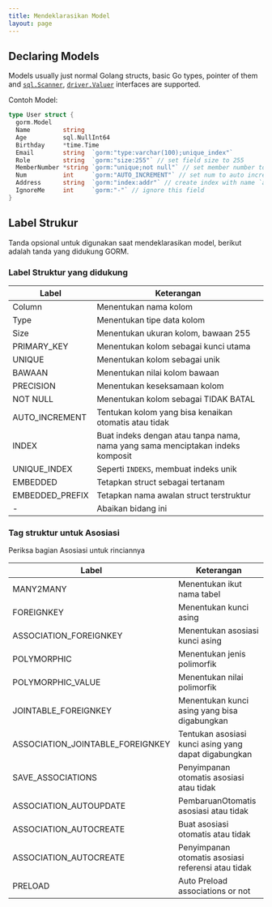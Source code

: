 ```yaml
---
title: Mendeklarasikan Model
layout: page
---
```

## Declaring Models

Models usually just normal Golang structs, basic Go types, pointer of them and [`sql.Scanner`](https://golang.org/pkg/database/sql/#Scanner), [`driver.Valuer`](https://golang.org/pkg/database/sql/driver/#Valuer) interfaces are supported.

Contoh Model:

```go
type User struct {
  gorm.Model
  Name         string
  Age          sql.NullInt64
  Birthday     *time.Time
  Email        string  `gorm:"type:varchar(100);unique_index"`
  Role         string  `gorm:"size:255"` // set field size to 255
  MemberNumber *string `gorm:"unique;not null"` // set member number to unique and not null
  Num          int     `gorm:"AUTO_INCREMENT"` // set num to auto incrementable
  Address      string  `gorm:"index:addr"` // create index with name `addr` for address
  IgnoreMe     int     `gorm:"-"` // ignore this field
}
```

## Label Strukur

Tanda opsional untuk digunakan saat mendeklarasikan model, berikut adalah tanda yang didukung GORM.

### Label Struktur yang didukung

| Label           | Keterangan                                                                     |
| --------------- | ------------------------------------------------------------------------------ |
| Column          | Menentukan nama kolom                                                          |
| Type            | Menentukan tipe data kolom                                                     |
| Size            | Menentukan ukuran kolom, bawaan 255                                            |
| PRIMARY_KEY     | Menentukan kolom sebagai kunci utama                                           |
| UNIQUE          | Menentukan kolom sebagai unik                                                  |
| BAWAAN          | Menentukan nilai kolom bawaan                                                  |
| PRECISION       | Menentukan keseksamaan kolom                                                   |
| NOT NULL        | Menentukan kolom sebagai TIDAK BATAL                                           |
| AUTO_INCREMENT  | Tentukan kolom yang bisa kenaikan otomatis atau tidak                          |
| INDEX           | Buat indeks dengan atau tanpa nama, nama yang sama menciptakan indeks komposit |
| UNIQUE_INDEX    | Seperti `INDEKS`, membuat indeks unik                                          |
| EMBEDDED        | Tetapkan struct sebagai tertanam                                               |
| EMBEDDED_PREFIX | Tetapkan nama awalan struct terstruktur                                        |
| -               | Abaikan bidang ini                                                             |

### Tag struktur untuk Asosiasi

Periksa bagian Asosiasi untuk rinciannya

| Label                              | Keterangan                                           |
| ---------------------------------- | ---------------------------------------------------- |
| MANY2MANY                          | Menentukan ikut nama tabel                           |
| FOREIGNKEY                         | Menentukan kunci asing                               |
| ASSOCIATION_FOREIGNKEY             | Menentukan asosiasi kunci asing                      |
| POLYMORPHIC                        | Menentukan jenis polimorfik                          |
| POLYMORPHIC_VALUE                  | Menentukan nilai polimorfik                          |
| JOINTABLE_FOREIGNKEY               | Menentukan kunci asing yang bisa digabungkan         |
| ASSOCIATION_JOINTABLE_FOREIGNKEY | Tentukan asosiasi kunci asing yang dapat digabungkan |
| SAVE_ASSOCIATIONS                  | Penyimpanan otomatis asosiasi atau tidak             |
| ASSOCIATION_AUTOUPDATE             | PembaruanOtomatis asosiasi atau tidak                |
| ASSOCIATION_AUTOCREATE             | Buat asosiasi otomatis atau tidak                    |
| ASSOCIATION_AUTOCREATE             | Penyimpanan otomatis asosiasi referensi atau tidak   |
| PRELOAD                            | Auto Preload associations or not                     |